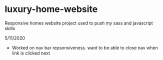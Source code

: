 # luxury-home-website
Responsive homes website project used to push my sass and javascript skills


5/11/2020

* Worked on nav bar repsonsiveness. want to be able to close nav when link is clicked next
